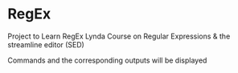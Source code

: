 # RegEx
Project to Learn RegEx
Lynda Course on Regular Expressions & the streamline editor (SED)

Commands and the corresponding outputs will be displayed
